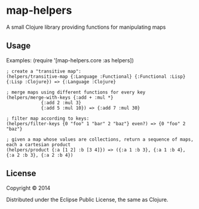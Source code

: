 # map-helpers

A small Clojure library providing functions for manipulating maps

## Usage

Examples:
	(require '[map-helpers.core :as helpers])

	; create a "transitive map":
	(helpers/transitive-map {:Language :Functional} {:Functional :Lisp} {:Lisp :Clojure}) => {:Language :Clojure}

	; merge maps using different functions for every key 
	(helpers/merge-with-keys {:add + :mul *}
				 {:add 2 :mul 3}
				 {:add 5 :mul 10}) => {:add 7 :mul 30}

	; filter map according to keys:
	(helpers/filter-keys {0 "foo" 1 "bar" 2 "baz"} even?) => {0 "foo" 2 "baz"}

	; given a map whose values are collections, return a sequence of maps, each a cartesian product
	(helpers/product {:a [1 2] :b [3 4]}) => ({:a 1 :b 3}, {:a 1 :b 4}, {:a 2 :b 3}, {:a 2 :b 4})
## License

Copyright © 2014

Distributed under the Eclipse Public License, the same as Clojure.
